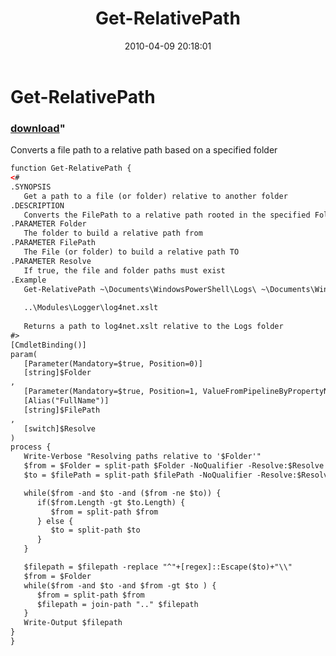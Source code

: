 ﻿---
pid:            1751
parent:         0
children:       
poster:         Joel Bennett
title:          Get-RelativePath
date:           2010-04-09 20:18:01
format:         xml
---

# Get-RelativePath

### [download](1751.xml)"

Converts a file path to a relative path based on a specified folder

```xml
function Get-RelativePath {
<#
.SYNOPSIS
   Get a path to a file (or folder) relative to another folder
.DESCRIPTION
   Converts the FilePath to a relative path rooted in the specified Folder
.PARAMETER Folder
   The folder to build a relative path from
.PARAMETER FilePath
   The File (or folder) to build a relative path TO
.PARAMETER Resolve
   If true, the file and folder paths must exist
.Example
   Get-RelativePath ~\Documents\WindowsPowerShell\Logs\ ~\Documents\WindowsPowershell\Modules\Logger\log4net.xslt
   
   ..\Modules\Logger\log4net.xslt
   
   Returns a path to log4net.xslt relative to the Logs folder
#>
[CmdletBinding()]
param(
   [Parameter(Mandatory=$true, Position=0)]
   [string]$Folder
, 
   [Parameter(Mandatory=$true, Position=1, ValueFromPipelineByPropertyName=$true)]
   [Alias("FullName")]
   [string]$FilePath
,
   [switch]$Resolve
)
process {
   Write-Verbose "Resolving paths relative to '$Folder'"
   $from = $Folder = split-path $Folder -NoQualifier -Resolve:$Resolve
   $to = $filePath = split-path $filePath -NoQualifier -Resolve:$Resolve

   while($from -and $to -and ($from -ne $to)) {
      if($from.Length -gt $to.Length) {
         $from = split-path $from
      } else {
         $to = split-path $to
      }
   }

   $filepath = $filepath -replace "^"+[regex]::Escape($to)+"\\"
   $from = $Folder
   while($from -and $to -and $from -gt $to ) {
      $from = split-path $from
      $filepath = join-path ".." $filepath
   }
   Write-Output $filepath
}
}

```
